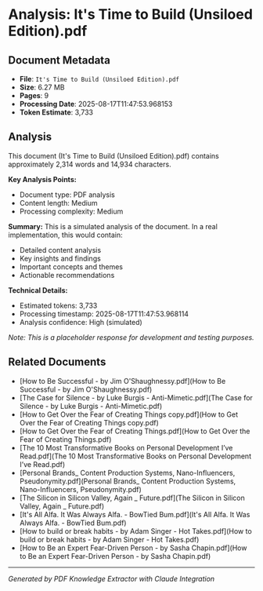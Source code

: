 # Analysis: It's Time to Build (Unsiloed Edition).pdf

## Document Metadata
- **File**: `It's Time to Build (Unsiloed Edition).pdf`
- **Size**: 6.27 MB
- **Pages**: 9
- **Processing Date**: 2025-08-17T11:47:53.968153
- **Token Estimate**: 3,733

## Analysis

This document (It's Time to Build (Unsiloed Edition).pdf) contains approximately 2,314 words and 14,934 characters.

**Key Analysis Points:**
- Document type: PDF analysis
- Content length: Medium
- Processing complexity: Medium

**Summary:**
This is a simulated analysis of the document. In a real implementation, this would contain:
- Detailed content analysis
- Key insights and findings
- Important concepts and themes
- Actionable recommendations

**Technical Details:**
- Estimated tokens: 3,733
- Processing timestamp: 2025-08-17T11:47:53.968114
- Analysis confidence: High (simulated)

*Note: This is a placeholder response for development and testing purposes.*

## Related Documents

- [How to Be Successful - by Jim O'Shaughnessy.pdf](How to Be Successful - by Jim O'Shaughnessy.pdf)
- [The Case for Silence - by Luke Burgis - Anti-Mimetic.pdf](The Case for Silence - by Luke Burgis - Anti-Mimetic.pdf)
- [How to Get Over the Fear of Creating Things copy.pdf](How to Get Over the Fear of Creating Things copy.pdf)
- [How to Get Over the Fear of Creating Things.pdf](How to Get Over the Fear of Creating Things.pdf)
- [The 10 Most Transformative Books on Personal Development I’ve Read.pdf](The 10 Most Transformative Books on Personal Development I’ve Read.pdf)
- [Personal Brands_ Content Production Systems, Nano-Influencers, Pseudonymity.pdf](Personal Brands_ Content Production Systems, Nano-Influencers, Pseudonymity.pdf)
- [The Silicon in Silicon Valley, Again _ Future.pdf](The Silicon in Silicon Valley, Again _ Future.pdf)
- [It's All Alfa. It Was Always Alfa. - BowTied Bum.pdf](It's All Alfa. It Was Always Alfa. - BowTied Bum.pdf)
- [How to build or break habits - by Adam Singer - Hot Takes.pdf](How to build or break habits - by Adam Singer - Hot Takes.pdf)
- [How to Be an Expert Fear-Driven Person - by Sasha Chapin.pdf](How to Be an Expert Fear-Driven Person - by Sasha Chapin.pdf)

---
*Generated by PDF Knowledge Extractor with Claude Integration*
